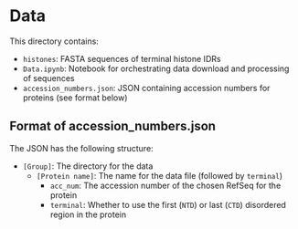 # Data
This directory contains:
- `histones`: FASTA sequences of terminal histone IDRs
- `Data.ipynb`: Notebook for orchestrating data download and processing of sequences
- `accession_numbers.json`: JSON containing accession numbers for proteins (see format below)

## Format of accession_numbers.json
The JSON has the following structure:
- `[Group]`: The directory for the data
  - `[Protein name]`: The name for the data file (followed by `terminal`)
    - `acc_num`: The accession number of the chosen RefSeq for the protein
    - `terminal`: Whether to use the first (`NTD`) or last (`CTD`) disordered region in the protein
